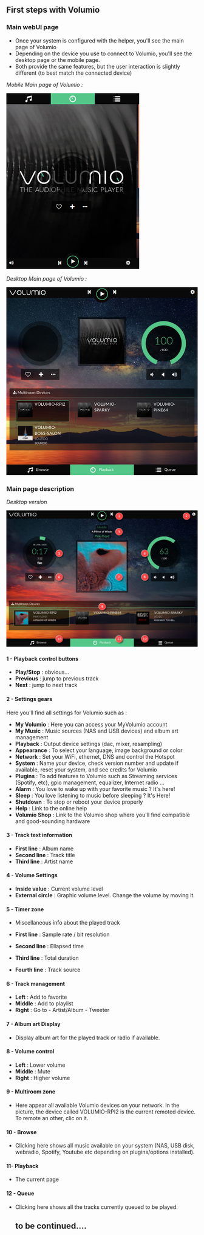  ## First steps with Volumio

### Main webUI page

* Once your system is configured with the helper, you'll see the main page of Volumio
* Depending on the device you use to connect to Volumio, you'll see the desktop page or the mobile page.
* Both provide the same features, but the user interaction is slightly different (to best match the connected device)

_Mobile Main page of Volumio :_

<img src="./img/mobile-main-page.png" width="350">

_Desktop Main page of Volumio :_

<img src="./img/desktop-main-page.png" width="624">

### Main page description

_Desktop version_

<img src="./img/main-page-descr.png">

#### 1 - Playback control buttons

* __Play/Stop__ : obvious...
* __Previous__ : jump to previous track
* __Next__ : jump to next track

#### 2 - Settings gears

Here you'll find all settings for Volumio such as :

 * __My Volumio__ : Here you can access your MyVolumio account
 * __My Music__ : Music sources (NAS and USB devices) and album art management
 * __Playback__ : Output device settings (dac, mixer, resampling)
 * __Appearance__ : To select your language, image background or color
 * __Network__ : Set your WiFi, ethernet, DNS and control the Hotspot
 * __System__ : Name your device, check version number and update if available, reset your system, and see credits for Volumio
 * __Plugins__ : To add features to Volumio such as Streaming services (Spotify, etc), gpio management, equalizer, Internet radio ...
 * __Alarm__ : You love to wake up with your favorite music ? It's here!
 * __Sleep__ : You love listening to music before sleeping ? It's Here!
 * __Shutdown__ : To stop or reboot your device properly
 * __Help__ : Link to the online help
 * __Volumio Shop__ : Link to the Volumio shop where you'll find compatible and good-sounding hardware

#### 3 - Track text information

* __First line__ : Album name
* __Second line__ : Track title
* __Third line__ : Artist name

#### 4 - Volume Settings

* __Inside value__ : Current volume level
* __External circle__ : Graphic volume level. Change the volume by moving it.

#### 5 - Timer zone

  * Miscellaneous info about the played track

* __First line__ : Sample rate / bit resolution
* __Second line__ : Ellapsed time
* __Third line__ : Total duration
* __Fourth line__ : Track source

#### 6 - Track management

* __Left__ : Add to favorite
* __Middle__ : Add to playlist
* __Right__ : Go to - Artist/Album - Tweeter

#### 7 - Album art Display

* Display album art for the played track or radio if available.

#### 8 - Volume control

* __Left__ : Lower volume
* __Middle__ : Mute
* __Right__ : Higher volume

#### 9 - Multiroom zone

* Here appear all available Volumio devices on your network. In the picture, the device called VOLUMIO-RPI2 is the current remoted device. To remote an other, clic on it.

#### 10 - Browse

* Clicking here shows all music available on your system (NAS, USB disk, webradio, Spotify, Youtube etc depending on plugins/options installed).

#### 11- Playback

* The current page

#### 12 - Queue

* Clicking here shows all the tracks currently queued to be played.


  ## to be continued....
